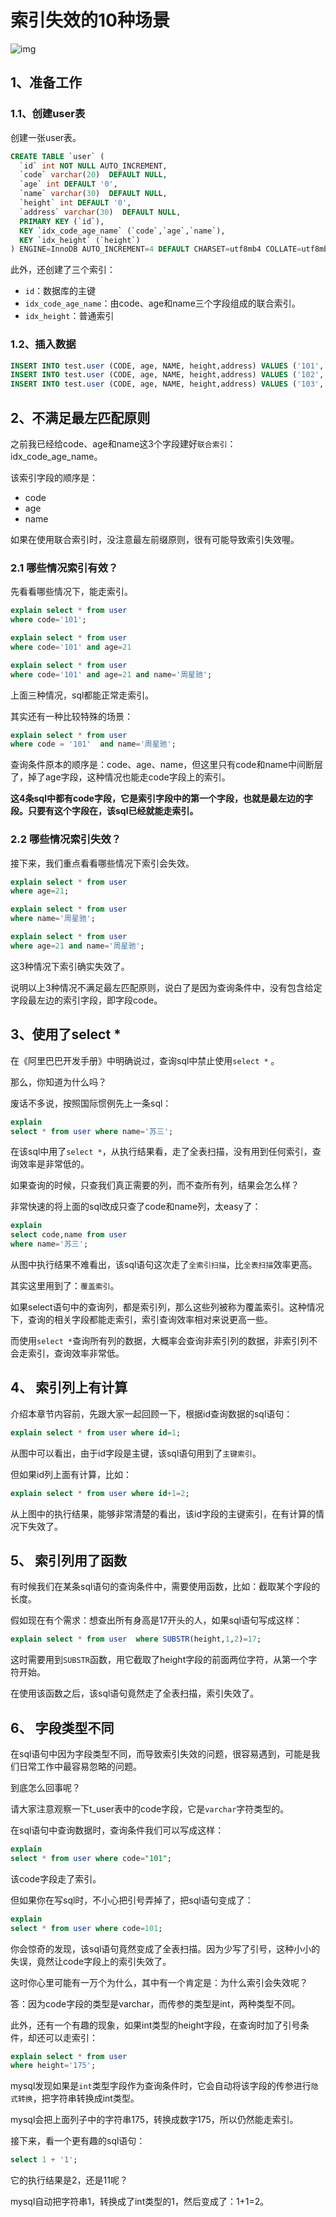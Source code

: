 # 索引失效的10种场景

![img](https://mmbiz.qpic.cn/mmbiz_png/ibJZVicC7nz5ianHlF0AzOr530aPCbgeARxMduoIvwQDZJJOOSIKFHwAdXQTOzBnEWOlvY9lR9matXZ8joTruQl4Q/640?wx_fmt=png&tp=webp&wxfrom=5&wx_lazy=1&wx_co=1)

## 1、准备工作

### 1.1、创建user表

创建一张user表。

```sql
CREATE TABLE `user` (
  `id` int NOT NULL AUTO_INCREMENT,
  `code` varchar(20)  DEFAULT NULL,
  `age` int DEFAULT '0',
  `name` varchar(30)  DEFAULT NULL,
  `height` int DEFAULT '0',
  `address` varchar(30)  DEFAULT NULL,
  PRIMARY KEY (`id`),
  KEY `idx_code_age_name` (`code`,`age`,`name`),
  KEY `idx_height` (`height`)
) ENGINE=InnoDB AUTO_INCREMENT=4 DEFAULT CHARSET=utf8mb4 COLLATE=utf8mb4_bin
```

此外，还创建了三个索引：

- `id`：数据库的主键
- `idx_code_age_name`：由code、age和name三个字段组成的联合索引。
- `idx_height`：普通索引

### 1.2、插入数据

```sql
INSERT INTO test.user (CODE, age, NAME, height,address) VALUES ('101', 21, '周星驰', 175,'香港');
INSERT INTO test.user (CODE, age, NAME, height,address) VALUES ('102', 18, '周杰伦', 173,'台湾');
INSERT INTO test.user (CODE, age, NAME, height,address) VALUES ('103', 23, '苏三', 174,'成都');
```

## 2、不满足最左匹配原则

之前我已经给code、age和name这3个字段建好`联合索引`：idx_code_age_name。

该索引字段的顺序是：

- code
- age
- name

如果在使用联合索引时，没注意最左前缀原则，很有可能导致索引失效喔。

### 2.1 哪些情况索引有效？

先看看哪些情况下，能走索引。

```sql
explain select * from user
where code='101';
```

```sql
explain select * from user
where code='101' and age=21 
```

```sql
explain select * from user
where code='101' and age=21 and name='周星驰';
```

上面三种情况，sql都能正常走索引。

其实还有一种比较特殊的场景：

```sql
explain select * from user
where code = '101'  and name='周星驰';
```

查询条件原本的顺序是：code、age、name，但这里只有code和name中间断层了，掉了age字段，这种情况也能走code字段上的索引。

**这4条sql中都有code字段，它是索引字段中的第一个字段，也就是最左边的字段。只要有这个字段在，该sql已经就能走索引。**

### 2.2 哪些情况索引失效？

接下来，我们重点看看哪些情况下索引会失效。

```sql
explain select * from user
where age=21;
```

```sql
explain select * from user
where name='周星驰';
```

```sql
explain select * from user
where age=21 and name='周星驰';
```

这3种情况下索引确实失效了。

说明以上3种情况不满足最左匹配原则，说白了是因为查询条件中，没有包含给定字段最左边的索引字段，即字段code。

## 3、使用了select *

在《阿里巴巴开发手册》中明确说过，查询sql中禁止使用`select *` 。

那么，你知道为什么吗？

废话不多说，按照国际惯例先上一条sql：

```sql
explain 
select * from user where name='苏三';
```

在该sql中用了`select *`，从执行结果看，走了全表扫描，没有用到任何索引，查询效率是非常低的。

如果查询的时候，只查我们真正需要的列，而不查所有列，结果会怎么样？

非常快速的将上面的sql改成只查了code和name列，太easy了：

```sql
explain 
select code,name from user 
where name='苏三';
```

从图中执行结果不难看出，该sql语句这次走了`全索引扫描`，比`全表扫描`效率更高。

其实这里用到了：`覆盖索引`。

如果select语句中的查询列，都是索引列，那么这些列被称为覆盖索引。这种情况下，查询的相关字段都能走索引，索引查询效率相对来说更高一些。

而使用`select *`查询所有列的数据，大概率会查询非索引列的数据，非索引列不会走索引，查询效率非常低。

## 4、 索引列上有计算

介绍本章节内容前，先跟大家一起回顾一下，根据id查询数据的sql语句：

```sql
explain select * from user where id=1;
```

从图中可以看出，由于id字段是主键，该sql语句用到了`主键索引`。

但如果id列上面有计算，比如：

```sql
explain select * from user where id+1=2;
```

从上图中的执行结果，能够非常清楚的看出，该id字段的主键索引，在有计算的情况下失效了。

## 5、 索引列用了函数

有时候我们在某条sql语句的查询条件中，需要使用函数，比如：截取某个字段的长度。

假如现在有个需求：想查出所有身高是17开头的人，如果sql语句写成这样：

```sql
explain select * from user  where SUBSTR(height,1,2)=17;
```

这时需要用到`SUBSTR`函数，用它截取了height字段的前面两位字符，从第一个字符开始。

在使用该函数之后，该sql语句竟然走了全表扫描，索引失效了。

## 6、 字段类型不同

在sql语句中因为字段类型不同，而导致索引失效的问题，很容易遇到，可能是我们日常工作中最容易忽略的问题。

到底怎么回事呢？

请大家注意观察一下t_user表中的code字段，它是`varchar`字符类型的。

在sql语句中查询数据时，查询条件我们可以写成这样：

```sql
explain 
select * from user where code="101";
```

该code字段走了索引。

但如果你在写sql时，不小心把引号弄掉了，把sql语句变成了：

```sql
explain 
select * from user where code=101;
```

你会惊奇的发现，该sql语句竟然变成了全表扫描。因为少写了引号，这种小小的失误，竟然让code字段上的索引失效了。

这时你心里可能有一万个为什么，其中有一个肯定是：为什么索引会失效呢？

答：因为code字段的类型是varchar，而传参的类型是int，两种类型不同。

此外，还有一个有趣的现象，如果int类型的height字段，在查询时加了引号条件，却还可以走索引：

```sql
explain select * from user 
where height='175';
```

mysql发现如果是`int`类型字段作为查询条件时，它会自动将该字段的传参进行`隐式转换`，把字符串转换成int类型。

mysql会把上面列子中的字符串175，转换成数字175，所以仍然能走索引。

接下来，看一个更有趣的sql语句：

```sql
select 1 + '1';
```

它的执行结果是2，还是11呢？

mysql自动把字符串1，转换成了int类型的1，然后变成了：1+1=2。

